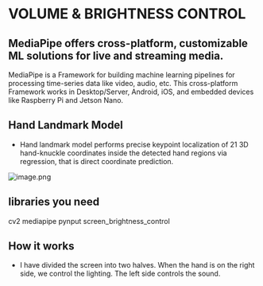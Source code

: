 # VOLUME & BRIGHTNESS CONTROL


## MediaPipe offers cross-platform, customizable ML solutions for live and streaming media.
MediaPipe is a Framework for building machine learning pipelines for processing time-series data like video, audio, etc. This cross-platform Framework works in Desktop/Server, Android, iOS, and embedded devices like Raspberry Pi and Jetson Nano.


## Hand Landmark Model
- Hand landmark model performs precise keypoint localization of 21 3D hand-knuckle coordinates inside the detected hand regions via regression, that is direct coordinate prediction.


![image.png](attachment:image.png)


## libraries you need 
cv2
mediapipe 
pynput
screen_brightness_control

## How it works
- I have divided the screen into two halves. When the hand is on the right side, we control the lighting. The left side controls the sound.
